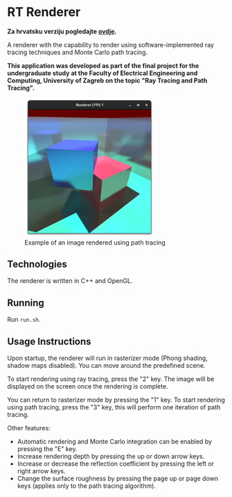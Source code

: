 # RT Renderer

**Za hrvatsku verziju pogledajte [ovdje](README.md).**

A renderer with the capability to render using software-implemented ray tracing techniques and Monte Carlo path tracing.

**This application was developed as part of the final project for the undergraduate study at the Faculty of Electrical Engineering and Computing, University of Zagreb on the topic "Ray Tracing and Path Tracing".**

<figure>
  <img src="examples/pathtrace.png" alt="screenshot" style="width:300px;">
  <figcaption>Example of an image rendered using path tracing</figcaption>
</figure>

## Technologies
The renderer is written in C++ and OpenGL.

## Running
Run `run.sh`.

## Usage Instructions
Upon startup, the renderer will run in rasterizer mode (Phong shading, shadow maps disabled).
You can move around the predefined scene.

To start rendering using ray tracing, press the "2" key.
The image will be displayed on the screen once the rendering is complete.

You can return to rasterizer mode by pressing the "1" key.
To start rendering using path tracing, press the "3" key,
this will perform one iteration of path tracing.

Other features:
- Automatic rendering and Monte Carlo integration can be enabled by pressing the "E" key.
- Increase rendering depth by pressing the up or down arrow keys.
- Increase or decrease the reflection coefficient by pressing the left or right arrow keys.
- Change the surface roughness by pressing the page up or page down keys (applies only to the path tracing algorithm).
